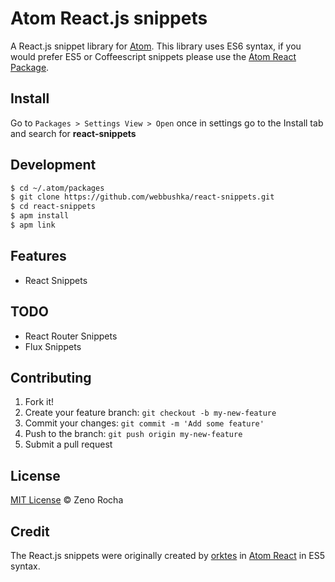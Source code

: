 Atom React.js snippets
======================

A React.js snippet library for [Atom](https://atom.io/). This library uses ES6 syntax, if you would prefer ES5 or Coffeescript snippets please use the [Atom React Package](https://atom.io/packages/react).

Install
-------

Go to `Packages > Settings View > Open` once in settings go to the Install tab and search for **react-snippets**

Development
-----------

```sh
$ cd ~/.atom/packages
$ git clone https://github.com/webbushka/react-snippets.git
$ cd react-snippets
$ apm install
$ apm link
```

Features
--------

-	React Snippets

TODO
----

-	React Router Snippets
-	Flux Snippets

Contributing
------------

1.	Fork it!
2.	Create your feature branch: `git checkout -b my-new-feature`
3.	Commit your changes: `git commit -m 'Add some feature'`
4.	Push to the branch: `git push origin my-new-feature`
5.	Submit a pull request

License
-------

[MIT License](http://zenorocha.mit-license.org/) © Zeno Rocha

Credit
------

The React.js snippets were originally created by [orktes](https://atom.io/users/orktes) in [Atom React](https://atom.io/packages/react) in ES5 syntax.
